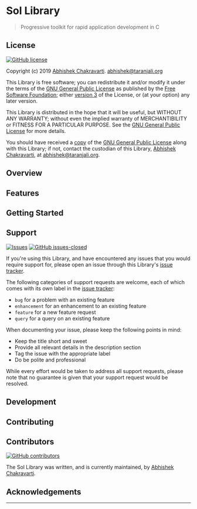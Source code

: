 # Sol Library
> Progressive toolkit for rapid application development in C


## License
[![GitHub license](https://img.shields.io/github/license/achakravarti/sol.svg)](https://github.com/achakravarti/sol/blob/master/LICENSE)

Copyright (c) 2019 [Abhishek Chakravarti][]. 
<abhishek@taranjali.org>

This Library is free software; you can redistribute it and/or modify it under 
the terms of the [GNU General Public License][] as published by the [Free 
Software Foundation][]; either [version 3][] of the License, or (at your option)
any later version.

This Library is distributed in the hope that it will be useful, but WITHOUT ANY
WARRANTY; without even the implied warranty of MERCHANTIBILITY or FITNESS FOR A
PARTICULAR PURPOSE. See the [GNU General Public License][] for more details.

You should have received a [copy][] of the [GNU General Public License][] along
with this Library; if not, contact the custodian of this Library, [Abhishek
Chakravarti][], at <abhishek@taranjali.org>.


## Overview


## Features


## Getting Started


## Support
[![Issues](http://img.shields.io/github/issues/achakravarti/sol.svg)](https://github.com/achakravarti/sol/issues) [![GitHub issues-closed](https://img.shields.io/github/issues-closed/achakravarti/sol.svg)](https://github.com/achakravarti/sol/issues?q=is%3Aissue+is%3Aclosed)

If you're using this Library, and have encountered any issues that you would
require support for, please open an issue through this Library's [issue
tracker][]. 

The following categories of support requests are welcome, each of which comes
with its own label in the [issue tracker][]:
  * `bug` for a problem with an existing feature
  * `enhancement` for an enhancement to an existing feature
  * `feature` for a new feature request
  * `query` for a query on an existing feature

When documenting your issue, please keep the following points in mind:  
  * Keep the title short and sweet
  * Provide all relevant details in the description section
  * Tag the issue with the appropriate label
  * Do be polite and professional

While every effort would be taken to address all support requests, please note
that no guarantee is given that your support request would be resolved.


## Development


## Contributing


## Contributors
[![GitHub contributors](https://img.shields.io/github/contributors/achakravarti/sol.svg)](https://github.com/achakravarti/sol/graphs/contributors/)

The Sol Library was written, and is currently maintained, by [Abhishek Chakravarti][].


## Acknowledgements


* * *


[Abhishek Chakravarti]:https://github.com/achakravarti
[copy]:https://github.com/achakravarti/sol/blob/master/LICENSE
[Free Software Foundation]:https://www.fsf.org
[GNU General Public License]:https://choosealicense.com/licenses/gpl-3.0
[issue tracker]:https://github.com/achakravarti/sol/issues
[version 3]:https://www.gnu.org/licenses/gpl-3.0.en.html


